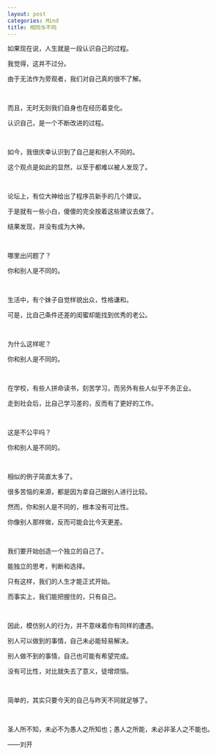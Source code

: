 ```yaml
---
layout: post
categories: Mind
title: 相同与不同
---
```


如果现在说，人生就是一段认识自己的过程。

我觉得，这并不过分。

由于无法作为旁观者，我们对自己真的很不了解。

<br/>

而且，无时无刻我们自身也在经历着变化。

认识自己，是一个不断改进的过程。

<br/>

如今，我很庆幸认识到了自己是和别人不同的。

这个观点是如此的显然，以至于都难以被人发现了。

<br/>

论坛上，有位大神给出了程序员新手的几个建议。

于是就有一些小白，傻傻的完全按着这些建议去做了。

结果发现，并没有成为大神。

<br/>

哪里出问题了？

你和别人是不同的。

<br/>

生活中，有个妹子自觉样貌出众，性格谦和。

可是，比自己条件还差的闺蜜却能找到优秀的老公。

<br/>

为什么这样呢？

你和别人是不同的。

<br/>

在学校，有些人拼命读书，刻苦学习，而另外有些人似乎不务正业。

走到社会后，比自己学习差的，反而有了更好的工作。

<br/>

这是不公平吗？

你和别人是不同的。

<br/>

相似的例子简直太多了。

很多苦恼的来源，都是因为拿自己跟别人进行比较。

然而，你和别人是不同的，根本没有可比性。

你像别人那样做，反而可能会比今天更差。

<br/>

我们要开始创造一个独立的自己了。

能独立的思考，判断和选择。

只有这样，我们的人生才能正式开始。

而事实上，我们能把握住的，只有自己。

<br/>

因此，模仿别人的行为，并不意味着你有同样的遭遇。

别人可以做到的事情，自己未必能轻易解决。

别人做不到的事情，自己也可能有希望完成。

没有可比性，对比就失去了意义，徒增烦恼。

<br/>

简单的，其实只要今天的自己与昨天不同就足够了。

<br/>

圣人所不知，未必不为愚人之所知也；愚人之所能，未必非圣人之不能也。

——刘开









